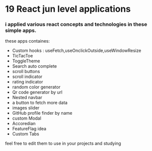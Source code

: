 # 19 React jun level applications
### i applied various react concepts and technologies in these simple apps.
 these apps containes:
- Custom hooks : useFetch,useOnclickOutside,useWindowResize
- TicTacToe
- ToggleTheme
- Search auto complete
- scroll buttons
- scroll indicator
- rating indicator
- random color generator
- Qr code generator by url
- Nested navbar
- a button to fetch more data
- images slider
- GitHub profile finder by name
- custom Modal
- Accoredian
- FeatureFlag idea
- Custom Tabs

feel free to edit them to use in your projects and studying
